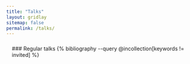 ```yaml
---
title: "Talks"
layout: gridlay
sitemap: false
permalink: /talks/
---
```


<style>
.btn{
    margin-bottom:5px;
    padding-top:1px;
    padding-bottom:1px;
    padding-left:15px;
    padding-right:15px;
}
.jumbotron{
    padding:3%;
    padding-bottom:10px;
    padding-top:10px;
    margin-top:10px;
    margin-bottom:30px;
}
</style>

<!--
<div class="jumbotron">
### Invited talks
{% bibliography --query @incollection[keywords ^= invited] %}
</div>
-->

<div class="jumbotron">
### Regular talks
{% bibliography --query @incollection[keywords != invited] %}
</div>
